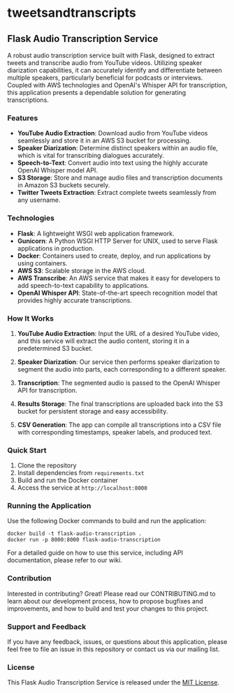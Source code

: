 # tweetsandtranscripts
## Flask Audio Transcription Service

A robust audio transcription service built with Flask, designed to extract tweets and transcribe audio from YouTube videos. Utilizing speaker diarization capabilities, it can accurately identify and differentiate between multiple speakers, particularly beneficial for podcasts or interviews. Coupled with AWS technologies and OpenAI's Whisper API for transcription, this application presents a dependable solution for generating transcriptions.

### Features


- **YouTube Audio Extraction**: Download audio from YouTube videos seamlessly and store it in an AWS S3 bucket for processing.
- **Speaker Diarization**: Determine distinct speakers within an audio file, which is vital for transcribing dialogues accurately.
- **Speech-to-Text**: Convert audio into text using the highly accurate OpenAI Whisper model API.
- **S3 Storage**: Store and manage audio files and transcription documents in Amazon S3 buckets securely.
- **Twitter Tweets Extraction**: Extract complete tweets seamlessly from any username.

### Technologies

- **Flask**: A lightweight WSGI web application framework.
- **Gunicorn**: A Python WSGI HTTP Server for UNIX, used to serve Flask applications in production.
- **Docker**: Containers used to create, deploy, and run applications by using containers.
- **AWS S3**: Scalable storage in the AWS cloud.
- **AWS Transcribe**: An AWS service that makes it easy for developers to add speech-to-text capability to applications.
- **OpenAI Whisper API**: State-of-the-art speech recognition model that provides highly accurate transcriptions.

### How It Works

1. **YouTube Audio Extraction**: Input the URL of a desired YouTube video, and this service will extract the audio content, storing it in a predetermined S3 bucket.

2. **Speaker Diarization**: Our service then performs speaker diarization to segment the audio into parts, each corresponding to a different speaker.

3. **Transcription**: The segmented audio is passed to the OpenAI Whisper API for transcription.

4. **Results Storage**: The final transcriptions are uploaded back into the S3 bucket for persistent storage and easy accessibility.

5. **CSV Generation**: The app can compile all transcriptions into a CSV file with corresponding timestamps, speaker labels, and produced text.

### Quick Start

1. Clone the repository
2. Install dependencies from `requirements.txt`
3. Build and run the Docker container
4. Access the service at `http://localhost:8000`

### Running the Application

Use the following Docker commands to build and run the application:

```
docker build -t flask-audio-transcription .
docker run -p 8000:8000 flask-audio-transcription
```

For a detailed guide on how to use this service, including API documentation, please refer to our wiki.

### Contribution

Interested in contributing? Great! Please read our CONTRIBUTING.md to learn about our development process, how to propose bugfixes and improvements, and how to build and test your changes to this project.

### Support and Feedback

If you have any feedback, issues, or questions about this application, please feel free to file an issue in this repository or contact us via our mailing list.

### License

This Flask Audio Transcription Service is released under the [MIT License](LICENSE).

